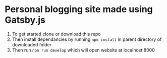 # Personal blogging site made using Gatsby.js 

1. To get started clone or download this repo 
2. Then install dependancies by running `npm install` in parent directory of downloaded folder
3. Then run `npm run develop` which will open website at localhost:8000 

